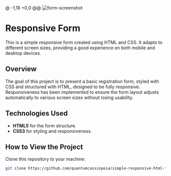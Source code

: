 @ -1,18 +0,0 @@
![form-screenshot](https://github.com/user-attachments/assets/50da0102-add9-416a-ba63-173204787bc1)


# Responsive Form

This is a simple responsive form created using HTML and CSS. It adapts to different screen sizes, providing a good experience on both mobile and desktop devices.

## Overview
The goal of this project is to present a basic registration form, styled with CSS and structured with HTML, designed to be fully responsive. Responsiveness has been implemented to ensure the form layout adjusts automatically to various screen sizes without losing usability.

## Technologies Used
- **HTML5** for the form structure.
- **CSS3** for styling and responsiveness.

## How to View the Project
Clone this repository to your machine:
   ```bash
   git clone https://github.com/quantumcassiopeia/simple-responsive-html-form
